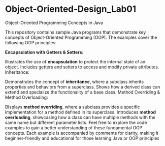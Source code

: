 # Object-Oriented-Design_Lab01
Object-Oriented Programming Concepts in Java

This repository contains sample Java programs that demonstrate key concepts of Object-Oriented Programming (OOP). The examples cover the following OOP principles:

**Encapsulation with Getters & Setters:**

Illustrates the use of **encapsulation** to protect the internal state of an object.
Includes getters and setters to access and modify private attributes.
Inheritance:

Demonstrates the concept of **inheritance**, where a subclass inherits properties and behaviors from a superclass.
Shows how a derived class can extend and specialize the functionality of a base class.
Method Overriding & Method Overloading:

Displays **method overriding**, where a subclass provides a specific implementation for a method defined in its superclass.
Introduces **method overloading**, showcasing how a class can have multiple methods with the same name but different parameter lists.
Feel free to explore the code examples to gain a better understanding of these fundamental OOP concepts. Each example is accompanied by comments for clarity, making it beginner-friendly and educational for those learning Java or OOP principles
